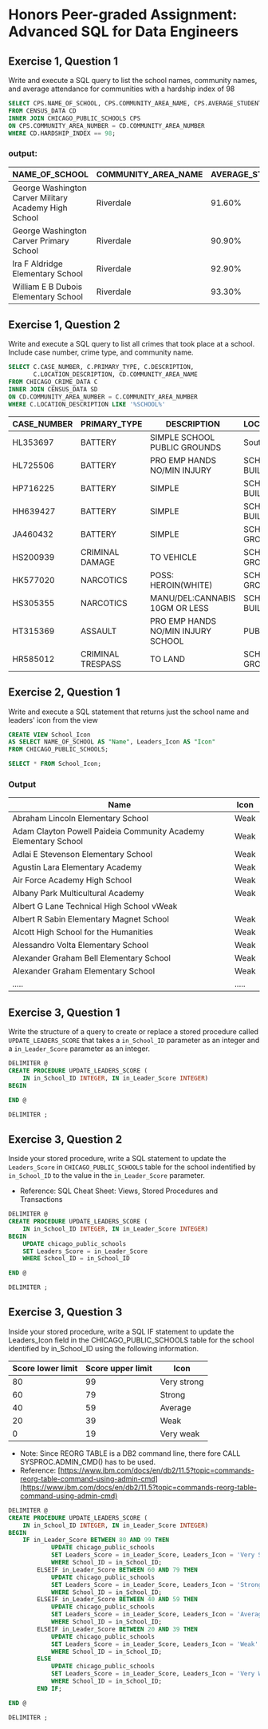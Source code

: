 # Honors Peer-graded Assignment: Advanced SQL for Data Engineers

## Exercise 1, Question 1
Write and execute a SQL query to list the school names, community names, and average attendance for communities with a hardship index of 98

```sql
SELECT CPS.NAME_OF_SCHOOL, CPS.COMMUNITY_AREA_NAME, CPS.AVERAGE_STUDENT_ATTENDANCE, CD.HARDSHIP_INDEX 
FROM CENSUS_DATA CD
INNER JOIN CHICAGO_PUBLIC_SCHOOLS CPS
ON CPS.COMMUNITY_AREA_NUMBER = CD.COMMUNITY_AREA_NUMBER
WHERE CD.HARDSHIP_INDEX == 98;
```

### output:

| NAME_OF_SCHOOL |	COMMUNITY_AREA_NAME	| AVERAGE_STUDENT_ATTENDANCE | HARDSHIP_INDEX
| --- |  --- | --- | --- |
| George Washington Carver Military Academy High School	| Riverdale |	91.60%	| 98 |
| George Washington Carver Primary School	| Riverdale |	90.90% |	98 |
| Ira F Aldridge Elementary School |	Riverdale	| 92.90% |	98 |
| William E B Dubois Elementary School |	Riverdale	| 93.30%	| 98 |

## Exercise 1, Question 2
Write and execute a SQL query to list all crimes that took place at a school. Include case number, crime type, and community name.

```sql
SELECT C.CASE_NUMBER, C.PRIMARY_TYPE, C.DESCRIPTION, 
	   C.LOCATION_DESCRIPTION, CD.COMMUNITY_AREA_NAME 
FROM CHICAGO_CRIME_DATA C
INNER JOIN CENSUS_DATA SD
ON CD.COMMUNITY_AREA_NUMBER = C.COMMUNITY_AREA_NUMBER
WHERE C.LOCATION_DESCRIPTION LIKE '%SCHOOL%'
```

| CASE_NUMBER |	PRIMARY_TYPE |	DESCRIPTION	| LOCATION_DESCRIPTION	| COMMUNITY_AREA_NAME |
| --- | --- | --- | --- | ---| 
| HL353697	| BATTERY	| SIMPLE	SCHOOL PUBLIC GROUNDS	| South Shore |
| HL725506	| BATTERY	| PRO EMP HANDS NO/MIN INJURY	| SCHOOL PUBLIC BUILDING	| Lincoln Square |
| HP716225	| BATTERY	| SIMPLE	| SCHOOL PUBLIC BUILDING	| Douglas |
| HH639427	| BATTERY	| SIMPLE	| SCHOOL PUBLIC BUILDING	| Austin |
| JA460432	| BATTERY	| SIMPLE	| SCHOOL PUBLIC GROUNDS	| Ashburn |
| HS200939	| CRIMINAL DAMAGE	| TO VEHICLE	| SCHOOL PUBLIC GROUNDS	| Austin |
| HK577020	| NARCOTICS	| POSS: HEROIN(WHITE)	| SCHOOL PUBLIC GROUNDS	| Rogers Park |
| HS305355	| NARCOTICS	| MANU/DEL:CANNABIS 10GM OR LESS	| SCHOOL PUBLIC BUILDING	| Brighton Park |
| HT315369	| ASSAULT	| PRO EMP HANDS NO/MIN INJURY	SCHOOL | PUBLIC GROUNDS	East | Garfield Park |
| HR585012	| CRIMINAL TRESPASS	| TO LAND | SCHOOL PUBLIC GROUNDS	| Ashburn |

## Exercise 2, Question 1

Write and execute a SQL statement that returns just the school name and leaders' icon from the view

```sql
CREATE VIEW School_Icon
AS SELECT NAME_OF_SCHOOL AS "Name", Leaders_Icon AS "Icon"
FROM CHICAGO_PUBLIC_SCHOOLS;

SELECT * FROM School_Icon;
```

### Output

| Name	| Icon
| --- | --- |
| Abraham Lincoln Elementary School	| Weak
| Adam Clayton Powell Paideia Community Academy Elementary School	| Weak
| Adlai E Stevenson Elementary School	| Weak
| Agustin Lara Elementary Academy	| Weak
| Air Force Academy High School	| Weak
| Albany Park Multicultural Academy	| Weak
| Albert G Lane Technical High School	vWeak
| Albert R Sabin Elementary Magnet School	| Weak
| Alcott High School for the Humanities	| Weak
| Alessandro Volta Elementary School	| Weak
| Alexander Graham Bell Elementary School	| Weak
| Alexander Graham Elementary School	| Weak
.....	| .....

## Exercise 3, Question 1

Write the structure of a query to create or replace a stored procedure called `UPDATE_LEADERS_SCORE` that takes a `in_School_ID` parameter as an integer and a `in_Leader_Score` parameter as an integer. 

```sql
DELIMITER @
CREATE PROCEDURE UPDATE_LEADERS_SCORE (
	IN in_School_ID INTEGER, IN in_Leader_Score INTEGER)
BEGIN

END @

DELIMITER ;
```

## Exercise 3, Question 2
Inside your stored procedure, write a SQL statement to update the `Leaders_Score` in `CHICAGO_PUBLIC_SCHOOLS` table for the school indentified by `in_School_ID` to the value in the `in_Leader_Score` parameter.

* Reference: SQL Cheat Sheet: Views, Stored Procedures and Transactions

```sql
DELIMITER @
CREATE PROCEDURE UPDATE_LEADERS_SCORE (
	IN in_School_ID INTEGER, IN in_Leader_Score INTEGER)
BEGIN
	UPDATE chicago_public_schools
	SET Leaders_Score = in_Leader_Score
	WHERE School_ID = in_School_ID

END @

DELIMITER ;
```

## Exercise 3, Question 3
Inside your stored procedure, write a SQL IF statement to update the Leaders_Icon field in the CHICAGO_PUBLIC_SCHOOLS table for the school identified by in_School_ID using the following information.

| Score lower limit | Score upper limit |  Icon
| --- | ---| --- |
| 80	| 99 | 	Very strong
60 | 	79 | 	Strong
40 | 	59 | 	Average
20 | 	39 | 	Weak
0 | 	19 | 	Very weak
* Note: Since REORG TABLE is a DB2 command line, there fore CALL SYSPROC.ADMIN_CMD() has to be used.
* Reference: [https://www.ibm.com/docs/en/db2/11.5?topic=commands-reorg-table-command-using-admin-cmd](https://www.ibm.com/docs/en/db2/11.5?topic=commands-reorg-table-command-using-admin-cmd)

```sql
DELIMITER @
CREATE PROCEDURE UPDATE_LEADERS_SCORE (
	IN in_School_ID INTEGER, IN in_Leader_Score INTEGER)
BEGIN
	IF in_Leader_Score BETWEEN 80 AND 99 THEN
			UPDATE chicago_public_schools 
			SET Leaders_Score = in_Leader_Score, Leaders_Icon = 'Very Strong'
			WHERE School_ID = in_School_ID;
		ELSEIF in_Leader_Score BETWEEN 60 AND 79 THEN
			UPDATE chicago_public_schools 
			SET Leaders_Score = in_Leader_Score, Leaders_Icon = 'Strong'
			WHERE School_ID = in_School_ID;
		ELSEIF in_Leader_Score BETWEEN 40 AND 59 THEN
			UPDATE chicago_public_schools 
			SET Leaders_Score = in_Leader_Score, Leaders_Icon = 'Average'
			WHERE School_ID = in_School_ID;		
		ELSEIF in_Leader_Score BETWEEN 20 AND 39 THEN
			UPDATE chicago_public_schools 
			SET Leaders_Score = in_Leader_Score, Leaders_Icon = 'Weak'
			WHERE School_ID = in_School_ID;	
		ELSE 	
			UPDATE chicago_public_schools 
			SET Leaders_Score = in_Leader_Score, Leaders_Icon = 'Very Weak'
			WHERE School_ID = in_School_ID;	
		END IF;

END @

DELIMITER ;
```



